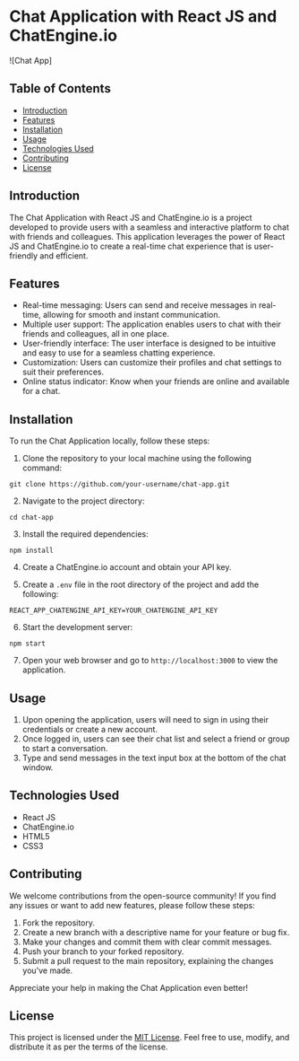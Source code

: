 # Chat Application with React JS and ChatEngine.io

![Chat App]

## Table of Contents
- [Introduction](#introduction)
- [Features](#features)
- [Installation](#installation)
- [Usage](#usage)
- [Technologies Used](#technologies-used)
- [Contributing](#contributing)
- [License](#license)

## Introduction
The Chat Application with React JS and ChatEngine.io is a project developed to provide users with a seamless and interactive platform to chat with friends and colleagues. This application leverages the power of React JS and ChatEngine.io to create a real-time chat experience that is user-friendly and efficient.

## Features
- Real-time messaging: Users can send and receive messages in real-time, allowing for smooth and instant communication.
- Multiple user support: The application enables users to chat with their friends and colleagues, all in one place.
- User-friendly interface: The user interface is designed to be intuitive and easy to use for a seamless chatting experience.
- Customization: Users can customize their profiles and chat settings to suit their preferences.
- Online status indicator: Know when your friends are online and available for a chat.

## Installation
To run the Chat Application locally, follow these steps:

1. Clone the repository to your local machine using the following command:
```
git clone https://github.com/your-username/chat-app.git
```

2. Navigate to the project directory:
```
cd chat-app
```

3. Install the required dependencies:
```
npm install
```

4. Create a ChatEngine.io account and obtain your API key.

5. Create a `.env` file in the root directory of the project and add the following:
```
REACT_APP_CHATENGINE_API_KEY=YOUR_CHATENGINE_API_KEY
```

6. Start the development server:
```
npm start
```

7. Open your web browser and go to `http://localhost:3000` to view the application.

## Usage
1. Upon opening the application, users will need to sign in using their credentials or create a new account.
2. Once logged in, users can see their chat list and select a friend or group to start a conversation.
3. Type and send messages in the text input box at the bottom of the chat window.

## Technologies Used
- React JS
- ChatEngine.io
- HTML5
- CSS3

## Contributing
We welcome contributions from the open-source community! If you find any issues or want to add new features, please follow these steps:

1. Fork the repository.
2. Create a new branch with a descriptive name for your feature or bug fix.
3. Make your changes and commit them with clear commit messages.
4. Push your branch to your forked repository.
5. Submit a pull request to the main repository, explaining the changes you've made.

Appreciate your help in making the Chat Application even better!

## License
This project is licensed under the [MIT License](link-to-license). Feel free to use, modify, and distribute it as per the terms of the license.
